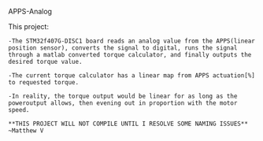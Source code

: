 APPS-Analog

This project:

	-The STM32f407G-DISC1 board reads an analog value from the APPS(linear position sensor), converts the signal to digital, runs the signal through a matlab converted torque calculator, and finally outputs the desired torque value.

	-The current torque calculator has a linear map from APPS actuation[%] to requested torque.

	-In reality, the torque output would be linear for as long as the poweroutput allows, then evening out in proportion with the motor speed.

	**THIS PROJECT WILL NOT COMPILE UNTIL I RESOLVE SOME NAMING ISSUES**
	~Matthew V
